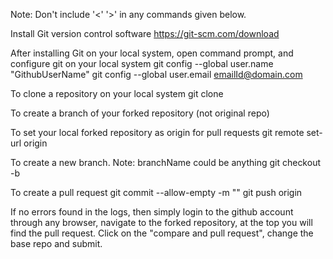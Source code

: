 Note: Don't include '<' '>' in any commands given below.

Install Git version control software
https://git-scm.com/download

After installing Git on your local system, open command prompt, and configure git on your local system
git config --global user.name "GithubUserName"
git config --global user.email <emailId@domain.com>

To clone a repository on your local system
git clone <repositoryURL>

To create a branch of your forked repository (not original repo)

To set your local forked repository as origin for pull requests
git remote set-url origin <YourForkedRepositoryURL>

To create a new branch. Note: branchName could be anything
git checkout -b <branchName>   

To create a pull request
git commit --allow-empty -m "<message>"
git push origin <branchName>

If no errors found in the logs, then simply login to the github account through any browser, navigate to the forked repository, at the top you will find the pull request. Click on the "compare and pull request", change the base repo and submit.





